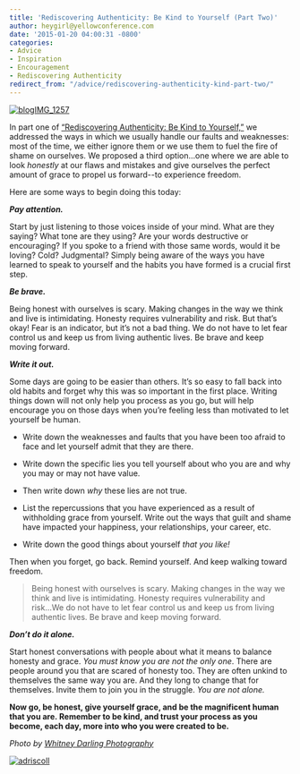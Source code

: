 ```yaml
---
title: 'Rediscovering Authenticity: Be Kind to Yourself (Part Two)'
author: heygirl@yellowconference.com
date: '2015-01-20 04:00:31 -0800'
categories:
- Advice
- Inspiration
- Encouragement
- Rediscovering Authenticity
redirect_from: "/advice/rediscovering-authenticity-kind-part-two/"
---
```


[![blogIMG_1257](https://yellow-blog-images.imgix.net/2015/01/blogIMG_1257.jpg)](https://yellow-blog-images.imgix.net/2015/01/blogIMG_1257.jpg)

In part one of [“Rediscovering Authenticity: Be Kind to Yourself,”](http://yellowconference.com/rediscovering-authenticity-real-shortcomings/) we addressed the ways in which we usually handle our faults and weaknesses: most of the time, we either ignore them or we use them to fuel the fire of shame on ourselves. We proposed a third option…one where we are able to look _honestly_ at our flaws and mistakes and give ourselves the perfect amount of grace to propel us forward--to experience freedom.

Here are some ways to begin doing this today:

**_Pay attention._**

Start by just listening to those voices inside of your mind. What are they saying? What tone are they using? Are your words destructive or encouraging? If you spoke to a friend with those same words, would it be loving? Cold? Judgmental? Simply being aware of the ways you have learned to speak to yourself and the habits you have formed is a crucial first step.

**_Be brave._**

Being honest with ourselves is scary. Making changes in the way we think and live is intimidating. Honesty requires vulnerability and risk. But that’s okay! Fear is an indicator, but it’s not a bad thing. We do not have to let fear control us and keep us from living authentic lives. Be brave and keep moving forward.

**_Write it out._**

Some days are going to be easier than others. It’s so easy to fall back into old habits and forget why this was so important in the first place. Writing things down will not only help you process as you go, but will help encourage you on those days when you’re feeling less than motivated to let yourself be human.

- Write down the weaknesses and faults that you have been too afraid to face and let yourself admit that they are there.

- Write down the specific lies you tell yourself about who you are and why you may or may not have value.

- Then write down _why_ these lies are not true.

- List the repercussions that you have experienced as a result of withholding grace from yourself. Write out the ways that guilt and shame have impacted your happiness, your relationships, your career, etc.

- Write down the good things about yourself _that you like!_

Then when you forget, go back. Remind yourself. And keep walking toward freedom.

> Being honest with ourselves is scary. Making changes in the way we think and live is intimidating. Honesty requires vulnerability and risk...We do not have to let fear control us and keep us from living authentic lives. Be brave and keep moving forward.

**_Don’t do it alone._**

Start honest conversations with people about what it means to balance honesty and grace. _You must know you are not the only one_. There are people around you that are scared of honesty too. They are often unkind to themselves the same way you are. And they long to change that for themselves. Invite them to join you in the struggle. _You are not alone._

**Now go, be honest, give yourself grace, and be the magnificent human that you are. Remember to be kind, and trust your process as you become, each day, more into who you were created to be.**

_Photo by [Whitney Darling Photography](http://whitneydarling.com/)_

[![adriscoll](https://yellow-blog-images.imgix.net/2015/01/adriscoll1.jpg)](http://www.ritesofasylum.com/)
